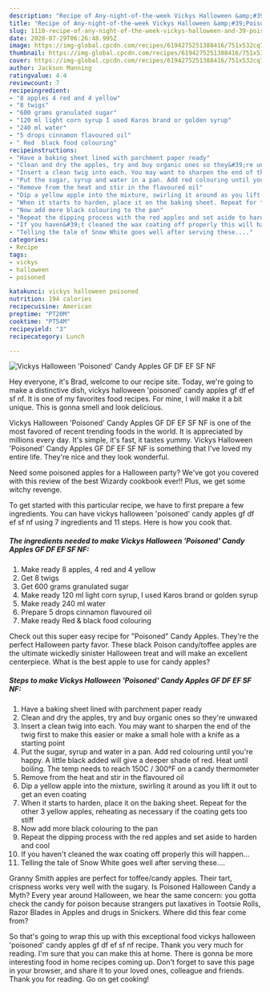 ```yaml
---
description: "Recipe of Any-night-of-the-week Vickys Halloween &amp;#39;Poisoned&amp;#39; Candy Apples GF DF EF SF NF"
title: "Recipe of Any-night-of-the-week Vickys Halloween &amp;#39;Poisoned&amp;#39; Candy Apples GF DF EF SF NF"
slug: 1110-recipe-of-any-night-of-the-week-vickys-halloween-and-39-poisoned-and-39-candy-apples-gf-df-ef-sf-nf
date: 2020-07-29T06:26:48.995Z
image: https://img-global.cpcdn.com/recipes/6194275251388416/751x532cq70/vickys-halloween-poisoned-candy-apples-gf-df-ef-sf-nf-recipe-main-photo.jpg
thumbnail: https://img-global.cpcdn.com/recipes/6194275251388416/751x532cq70/vickys-halloween-poisoned-candy-apples-gf-df-ef-sf-nf-recipe-main-photo.jpg
cover: https://img-global.cpcdn.com/recipes/6194275251388416/751x532cq70/vickys-halloween-poisoned-candy-apples-gf-df-ef-sf-nf-recipe-main-photo.jpg
author: Jackson Manning
ratingvalue: 4.4
reviewcount: 7
recipeingredient:
- "8 apples 4 red and 4 yellow"
- "8 twigs"
- "600 grams granulated sugar"
- "120 ml light corn syrup I used Karos brand or golden syrup"
- "240 ml water"
- "5 drops cinnamon flavoured oil"
- " Red  black food colouring"
recipeinstructions:
- "Have a baking sheet lined with parchment paper ready"
- "Clean and dry the apples, try and buy organic ones so they&#39;re unwaxed"
- "Insert a clean twig into each. You may want to sharpen the end of the twig first to make this easier or make a small hole with a knife as a starting point"
- "Put the sugar, syrup and water in a pan. Add red colouring until you&#39;re happy. A little black added will give a deeper shade of red. Heat until boiling. The temp needs to reach 150C / 300°F on a candy thermometer"
- "Remove from the heat and stir in the flavoured oil"
- "Dip a yellow apple into the mixture, swirling it around as you lift it out to get an even coating"
- "When it starts to harden, place it on the baking sheet. Repeat for the other 3 yellow apples, reheating as necessary if the coating gets too stiff"
- "Now add more black colouring to the pan"
- "Repeat the dipping process with the red apples and set aside to harden and cool"
- "If you haven&#39;t cleaned the wax coating off properly this will happen..."
- "Telling the tale of Snow White goes well after serving these...."
categories:
- Recipe
tags:
- vickys
- halloween
- poisoned

katakunci: vickys halloween poisoned 
nutrition: 194 calories
recipecuisine: American
preptime: "PT20M"
cooktime: "PT54M"
recipeyield: "3"
recipecategory: Lunch

---
```



![Vickys Halloween &#39;Poisoned&#39; Candy Apples GF DF EF SF NF](https://img-global.cpcdn.com/recipes/6194275251388416/751x532cq70/vickys-halloween-poisoned-candy-apples-gf-df-ef-sf-nf-recipe-main-photo.jpg)

Hey everyone, it's Brad, welcome to our recipe site. Today, we're going to make a distinctive dish, vickys halloween &#39;poisoned&#39; candy apples gf df ef sf nf. It is one of my favorites food recipes. For mine, I will make it a bit unique. This is gonna smell and look delicious.

Vickys Halloween &#39;Poisoned&#39; Candy Apples GF DF EF SF NF is one of the most favored of recent trending foods in the world. It is appreciated by millions every day. It's simple, it's fast, it tastes yummy. Vickys Halloween &#39;Poisoned&#39; Candy Apples GF DF EF SF NF is something that I've loved my entire life. They're nice and they look wonderful.

Need some poisoned apples for a Halloween party? We&#39;ve got you covered with this review of the best Wizardy cookbook ever!! Plus, we get some witchy revenge.


To get started with this particular recipe, we have to first prepare a few ingredients. You can have vickys halloween &#39;poisoned&#39; candy apples gf df ef sf nf using 7 ingredients and 11 steps. Here is how you cook that.

<!--inarticleads1-->

##### The ingredients needed to make Vickys Halloween &#39;Poisoned&#39; Candy Apples GF DF EF SF NF:

1. Make ready 8 apples, 4 red and 4 yellow
1. Get 8 twigs
1. Get 600 grams granulated sugar
1. Make ready 120 ml light corn syrup, I used Karos brand or golden syrup
1. Make ready 240 ml water
1. Prepare 5 drops cinnamon flavoured oil
1. Make ready  Red &amp; black food colouring


Check out this super easy recipe for &#34;Poisoned&#34; Candy Apples. They&#39;re the perfect Halloween party favor. These black Poison candy/toffee apples are the ultimate wickedly sinister Halloween treat and will make an excellent centerpiece. What is the best apple to use for candy apples? 

<!--inarticleads2-->

##### Steps to make Vickys Halloween &#39;Poisoned&#39; Candy Apples GF DF EF SF NF:

1. Have a baking sheet lined with parchment paper ready
1. Clean and dry the apples, try and buy organic ones so they&#39;re unwaxed
1. Insert a clean twig into each. You may want to sharpen the end of the twig first to make this easier or make a small hole with a knife as a starting point
1. Put the sugar, syrup and water in a pan. Add red colouring until you&#39;re happy. A little black added will give a deeper shade of red. Heat until boiling. The temp needs to reach 150C / 300°F on a candy thermometer
1. Remove from the heat and stir in the flavoured oil
1. Dip a yellow apple into the mixture, swirling it around as you lift it out to get an even coating
1. When it starts to harden, place it on the baking sheet. Repeat for the other 3 yellow apples, reheating as necessary if the coating gets too stiff
1. Now add more black colouring to the pan
1. Repeat the dipping process with the red apples and set aside to harden and cool
1. If you haven&#39;t cleaned the wax coating off properly this will happen...
1. Telling the tale of Snow White goes well after serving these....


Granny Smith apples are perfect for toffee/candy apples. Their tart, crispness works very well with the sugary. Is Poisoned Halloween Candy a Myth? Every year around Halloween, we hear the same concern: you gotta check the candy for poison because strangers put laxatives in Tootsie Rolls, Razor Blades in Apples and drugs in Snickers. Where did this fear come from? 

So that's going to wrap this up with this exceptional food vickys halloween &#39;poisoned&#39; candy apples gf df ef sf nf recipe. Thank you very much for reading. I'm sure that you can make this at home. There is gonna be more interesting food in home recipes coming up. Don't forget to save this page in your browser, and share it to your loved ones, colleague and friends. Thank you for reading. Go on get cooking!

